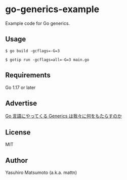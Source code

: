 # go-generics-example

Example code for Go generics.

## Usage

```
$ go build -gcflags=-G=3

$ gotip run -gcflags=all=-G=3 main.go
```

## Requirements

Go 1.17 or later


## Advertise

[Go 言語にやってくる Generics は我々に何をもたらすのか](https://zenn.dev/mattn/books/4c7de85ec42cb44cf285)

## License

MIT

## Author

Yasuhiro Matsumoto (a.k.a. mattn)
